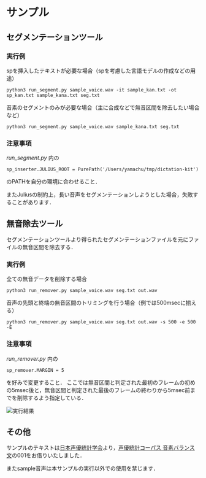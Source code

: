 # サンプル

## セグメンテーションツール

### 実行例

spを挿入したテキストが必要な場合（spを考慮した言語モデルの作成などの用途）

```
python3 run_segment.py sample_voice.wav -it sample_kan.txt -ot sp_kan.txt sample_kana.txt seg.txt
```

音素のセグメントのみが必要な場合（主に合成などで無音区間を除去したい場合など）

```
python3 run_segment.py sample_voice.wav sample_kana.txt seg.txt
```

### 注意事項

_run_segment.py_ 内の
```
sp_inserter.JULIUS_ROOT = PurePath('/Users/yamachu/tmp/dictation-kit')
```
のPATHを自分の環境に合わせること．

またJuliusの制約上，長い音声をセグメンテーションしようとした場合，失敗することがあります．


## 無音除去ツール

セグメンテーションツールより得られたセグメンテーションファイルを元にファイルの無音区間を除去する．

### 実行例

全ての無音データを削除する場合

```
python3 run_remover.py sample_voice.wav seg.txt out.wav
```

音声の先頭と終端の無音区間のトリミングを行う場合（例では500msecに揃える）

```
python3 run_remover.py sample_voice.wav seg.txt out.wav -s 500 -e 500 -E
```

### 注意事項

_run_remover.py_ 内の
```
sp_remover.MARGIN = 5
```
を好みで変更すること．
ここでは無音区間と判定された最初のフレームの初めの5msec後と，無音区間と判定された最後のフレームの終わりから5msec前までを削除するよう指定している．

![実行結果](https://github.com/yamachu/julius4seg/raw/master/sample/result.png "サンプル")


## その他

サンプルのテキストは[日本声優統計学会](http://voice-statistics.github.io/)より，[声優統計コーパス 音素バランス文](https://github.com/voice-statistics/voice-statistics.github.com/blob/master/assets/doc/balance_sentences.txt)の001をお借りいたしました．

またsample音声は本サンプルの実行以外での使用を禁じます．

